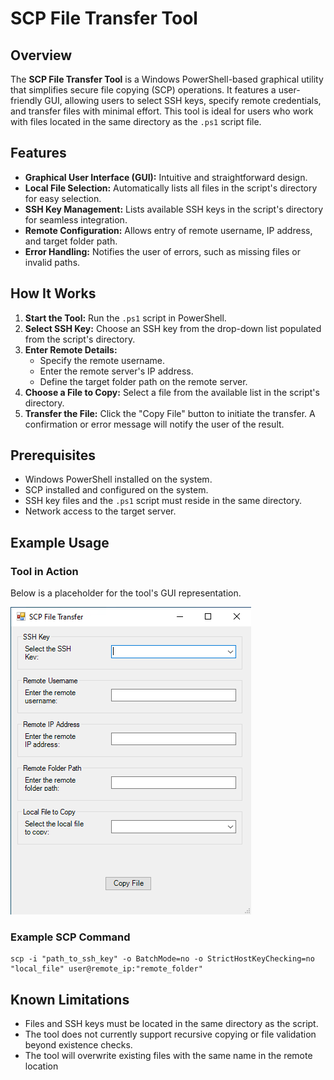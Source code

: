 # SCP File Transfer Tool

## Overview

The **SCP File Transfer Tool** is a Windows PowerShell-based graphical utility that simplifies secure file copying (SCP) operations. It features a user-friendly GUI, allowing users to select SSH keys, specify remote credentials, and transfer files with minimal effort. This tool is ideal for users who work with files located in the same directory as the `.ps1` script file.

## Features

- **Graphical User Interface (GUI):** Intuitive and straightforward design.
- **Local File Selection:** Automatically lists all files in the script's directory for easy selection.
- **SSH Key Management:** Lists available SSH keys in the script's directory for seamless integration.
- **Remote Configuration:** Allows entry of remote username, IP address, and target folder path.
- **Error Handling:** Notifies the user of errors, such as missing files or invalid paths.

## How It Works

1. **Start the Tool:** Run the `.ps1` script in PowerShell.
2. **Select SSH Key:** Choose an SSH key from the drop-down list populated from the script's directory.
3. **Enter Remote Details:**
   - Specify the remote username.
   - Enter the remote server's IP address.
   - Define the target folder path on the remote server.
4. **Choose a File to Copy:** Select a file from the available list in the script's directory.
5. **Transfer the File:** Click the "Copy File" button to initiate the transfer. A confirmation or error message will notify the user of the result.

## Prerequisites

- Windows PowerShell installed on the system.
- SCP installed and configured on the system.
- SSH key files and the `.ps1` script must reside in the same directory.
- Network access to the target server.

## Example Usage

### Tool in Action
Below is a placeholder for the tool's GUI representation.

![Example GUI Screenshot](images/example.png)

### Example SCP Command
```plaintext
scp -i "path_to_ssh_key" -o BatchMode=no -o StrictHostKeyChecking=no "local_file" user@remote_ip:"remote_folder"
```

## Known Limitations

- Files and SSH keys must be located in the same directory as the script.
- The tool does not currently support recursive copying or file validation beyond existence checks.
- The tool will overwrite existing files with the same name in the remote location
